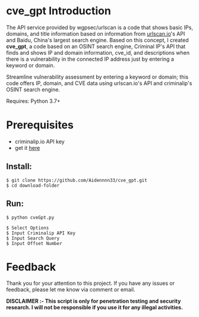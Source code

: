       
# cve_gpt Introduction
The API service provided by wgpsec/urlscan is a code that shows basic IPs, domains, and title information based on information from  [urlscan.io](http://urlscan.io/)'s API and Baidu, China's largest search engine. Based on this concept, I created **cve_gpt**, a code based on an OSINT search engine, Criminal IP's API that finds and shows IP and domain information, cve_id, and descriptions when there is a vulnerability in the connected IP address just by entering a keyword or domain.

Streamline vulnerability assessment by entering a keyword or domain; this code offers IP, domain, and CVE data using urlscan.io's API and criminalip's OSINT search engine.

Requires: Python 3.7+

# Prerequisites
* criminalip.io API key
* get it [here](https://www.criminalip.io)

## Install:

	$ git clone https://github.com/Aidennnn33/cve_gpt.git
	$ cd download-folder

## Run:

	$ python cveGpt.py
	
	$ Select Options
	$ Input Criminalip API Key
	$ Input Search Query
	$ Input Offset Number

# Feedback
Thank you for your attention to this project. 
If you have any issues or feedback, please let me know via comment or email.


**DISCLAIMER :-
This script is only for penetration testing and security research. I will not be responsible if you use it for any illegal activities.**
